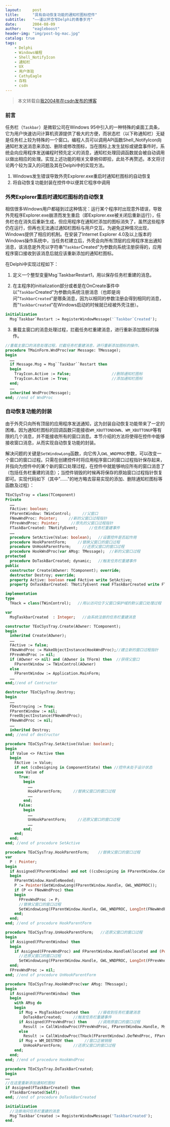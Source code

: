 ```yaml
---
layout:     post
title:      "具有自动恢复功能的通知栏图标控件"
subtitle:   "——谨以怀念写Delphi的青春岁月"
date:       2004-08-09
author:     "eagleboost"
header-img: "img/post-bg-mac.jpg"
catalog: true
tags:
    - Delphi
    - Windows编程
    - Shell_NotifyIcon
    - 通知栏
    - UX
    - 用户体验
    - CathyEagle
    - 存档
    - csdn
---
```


> 本文转载自[我2004年在csdn发布的博客](https://blog.csdn.net/CathyEagle/article/details/69627)

### 前言

任务栏（`Taskbar`）是微软公司在Windows 95中引入的一种特殊的桌面工具条，它为用户快速访问计算机资源提供了极大的方便，而状态栏（以下称通知栏）无疑是任务栏上较为特殊的一个窗口。编程人员可以调用API函数Shell_NotifyIcon向通知栏发送消息来添加、删除或修改图标，当在图标上发生鼠标或键盘事件时，系统会向应用程序发送编程时预先定义的消息，通知栏处理回调函数就会被自动调用以做出相应的处理。实现上述功能的相关文章俯仰即拾，此处不再赘述。本文将讨论两个较为深入的问题及其在Delphi中的实现方法。  

1. Windows发生错误导致外壳Explorer.exe重启时通知栏图标的自动恢复
2. 将自动恢复功能封装在控件中以便其它程序中调用

### 外壳Explorer重启时通知栏图标的自动恢复

相信很多Windows用户都碰到过这种情况：运行某个程序时出现意外错误，导致外壳程序Explorer.exe崩溃而发生重启（即Explorer.exe被关闭后重新运行），任务栏也在消失后重新生成，但应用程序在通知栏添加的图标消失了，虽然这些程序仍在运行，但再也无法通过通知栏图标与用户交互。为避免这种情况出现，Windows提供了相应的机制。在安装了Internet Explorer 4.0及以上版本的Windows操作系统中，当任务栏建立后，外壳会向所有顶层的应用程序发出通知消息，该消息是外壳以字符串"`Taskbar`Created"为参数向系统注册获得的，应用程序窗口接收到该消息后就应该重新添加的通知栏图标。

在Delphi中实现过程如下：
1) 定义一个整型变量Msg`TaskbarRestart1，用以保存任务栏重建的消息。
   
2) 在主程序的initialization部分或者是在OnCreate事件中以"`Taskbar`Created"为参数向系统注册消息（也即是询问"`TaskbarCreated`"是哪条消息，因为以相同的参数注册会得到相同的消息，而"`TaskbarCreated`"在Windows启动的时候就已经被外壳注册）。

```pascal
initialization
  Msg`Taskbar`Restart := RegisterWindowMessage('`Taskbar`Created');
```

3) 重载主窗口的消息处理过程，拦截任务栏重建消息，进行重新添加图标的操作。

```pascal
//重载主窗口的消息处理过程，拦截任务栏重建消息，进行重新添加图标的操作。
procedure TMainForm.WndProc(var Message: TMessage);
begin
  ……
  if Message.Msg = Msg``Taskbar``Restart then
  begin
    TrayIcon.Active := False;                  //删除通知栏图标
    TrayIcon.Active := True;                   //添加通知栏图标
  end;
  ……
  inherited WndProc(Message);
end; //end of WndProc
``````

### 自动恢复功能的封装

由于外壳只向所有顶层的应用程序发送通知，这为封装自动恢复功能带来了一定的困难。因为通知栏图标的回调函数只能接收`WM_XBUTTONDOWN`、`WM_XBUTTONUP`等有限的几个消息，并不能接收所有的窗口消息。本节介绍的方法将使得在控件中能够接收窗口消息，从而实现自动恢复功能的封装。

解决问题的关键是`SetWindowLong`函数，向它传入`GWL_WNDPROC`参数，可以改变一个窗口的窗口过程。只需在创建控件时将应用程序窗口的窗口过程指针保存起来，并指向为控件中的某个新的窗口处理过程，在控件中就能够响应所有的窗口消息了（包括任务栏重建的消息）；当控件销毁的时候再将保存的原始窗口过程指针恢复即可。实现代码如下（其中"……"的地方略去容易实现的添加、删除通知栏图标等函数及过程）：

```pascal
TEoCSysTray = class(TComponent)  
Private    
  ……    
  FActive: boolean;    
  FParentWindow: TWinControl;     //父窗口    
  FNewWndProc: Pointer;     //新的父窗口过程指针    
  FPrevWndProc: Pointer;     //原先的父窗口过程指针    
  FTaskBarCreated: TNotifyEvent;     //任务栏重建事件    
  ……    
  procedure SetActive(Value: boolean);   //设置控件是否起作用    
  procedure HookParentForm;     //替换父窗口的窗口过程    
  procedure UnHookParentForm;     //还原父窗口的窗口过程    
  procedure HookWndProc(var AMsg: TMessage);  //新的父窗口过程  
protected    
  procedure DoTaskBarCreated; dynamic;   //触发任务栏重建事件  
public    
  constructor Create(AOwner: TComponent); override;    
  destructor Destroy; override;    
  property Active: boolean read FActive write SetActive;    
  property OnTaskBarCreated: TNotifyEvent read FTaskBarCreated write FTaskBarCreated;

implementation
type  
  THack = class(TWinControl);   //用以访问位于父窗口保护域的默认窗口处理过程

var  
  MsgTaskbarCreated  : Integer;   //由系统注册的任务栏重建消息

constructor TEoCSysTray.Create(AOwner: TComponent);
begin  
  inherited Create(AOwner);  
  ……  
  FActive := false;  
  FNewWndProc := MakeObjectInstance(HookWndProc);//建立新的窗口过程指针  
  FPrevWndProc := nil;  
  if (AOwner <> nil) and (AOwner is TForm) then  //获得父窗口    
    FParentWindow := TWinControl(AOwner)  
  else    
    FParentWindow := Application.MainForm;  
  ……
end;//end of Contructor

destructor TEoCSysTray.Destroy;
begin  
  ……  
  FDestroying := True;  
  FParentWindow := nil;  
  FreeObjectInstance(FNewWndProc);  
  FNewWndProc := nil;  
  ……  
  inherited Destroy;
end; //end of destructor

procedure TEoCSysTray.SetActive(Value: boolean);
begin  
  if Value <> FActive then  
  begin    
    FActive := Value;    
    if not (csDesigning in ComponentState) then //控件未处于设计状态      
    case Value of        
      True:          
        begin            
          ……            
          HookParentForm;     //替换父窗口的窗口过程            
          ……          
        end;        
      False:          
        begin            
          ……            
          UnHookParentForm;     //还原父窗口的窗口过程            
          ……          
        end;      
    end;  
  end;
end; //end of procedure SetActive

procedure TEoCSysTray.HookParentForm;    //替换父窗口的窗口过程
var  
  P : Pointer;
begin  
  if Assigned(FParentWindow) and not ((csDesigning in FParentWindow.ComponentState) or    (csDestroying in FParentWindow.ComponentState) or FDestroying) then  
  begin    
    FParentWindow.HandleNeeded;    
    P := Pointer(GetWindowLong(FParentWindow.Handle, GWL_WNDPROC));    
    if (P <> FNewWndProc) then    
    begin      
      FPrevWndProc := P;
      //替换父窗口的窗口过程   
      SetWindowLong(FParentWindow.Handle, GWL_WNDPROC, LongInt(FNewWndProc));   
    end;  
  end;
end; //end of procedure HookParentForm

procedure TEoCSysTray.UnHookParentForm;   //还原父窗口的窗口过程
begin  
  if Assigned(FParentWindow) then  
  begin    
    if Assigned(FPrevWndProc) and FParentWindow.HandleAllocated and (Pointer(GetWindowLong(FParentWindow.Handle, GWL_WNDPROC)) = FNewWndProc) then      
      //还原父窗口的窗口过程  
      SetWindowLong(FParentWindow.Handle, GWL_WNDPROC, LongInt(FPrevWndProc)); 
  end;  
  FPrevWndProc := nil;
end; //end of procedure UnHookParentForm

procedure TEoCSysTray.HookWndProc(var AMsg: TMessage); 
begin  
  if Assigned(FParentWindow) then  
  begin    
    with AMsg do    
    begin      
      if Msg = MsgTaskbarCreated then    //接收到任务栏重建消息        
        DoTaskBarCreated;     //触发任务栏重建事件      
      if Assigned(FPrevWndProc) then     //调用原窗口的窗口过程        
        Result := CallWindowProc(FPrevWndProc, FParentWindow.Handle, Msg, WParam, LParam
      else        
        Result := CallWindowProc(THack(FParentWindow).DefWndProc, FParentWindow.Handle, Msg, WParam, LParam);      
      if Msg = WM_DESTROY then     //窗口正被销毁        
        UnHookParentForm;     //还原父窗口的窗口过程    
    end;  
  end;
end; //end of procedure HookWndProc

procedure TEoCSysTray.DoTaskBarCreated;
begin  
……    
//在这里重新添加通知栏图标  
if Assigned(FTaskBarCreated) then    
  FTaskBarCreated(Self);
end; //end of procedure DoTaskBarCreated

initialization  
  //注册询问任务栏重建的消息  
  Msg`Taskbar`Created := RegisterWindowMessage('TaskbarCreated');
end.
```